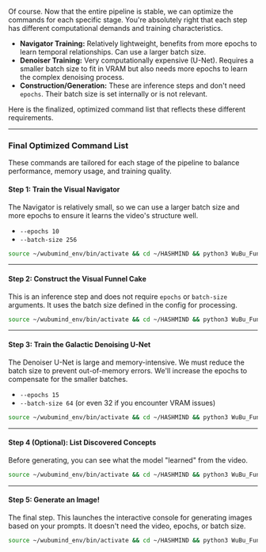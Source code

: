 Of course. Now that the entire pipeline is stable, we can optimize the commands for each specific stage. You're absolutely right that each step has different computational demands and training characteristics.

-   **Navigator Training:** Relatively lightweight, benefits from more epochs to learn temporal relationships. Can use a larger batch size.
-   **Denoiser Training:** Very computationally expensive (U-Net). Requires a smaller batch size to fit in VRAM but also needs more epochs to learn the complex denoising process.
-   **Construction/Generation:** These are inference steps and don't need `epochs`. Their batch size is set internally or is not relevant.

Here is the finalized, optimized command list that reflects these different requirements.

***

### Final Optimized Command List

These commands are tailored for each stage of the pipeline to balance performance, memory usage, and training quality.

#### Step 1: Train the Visual Navigator

The Navigator is relatively small, so we can use a larger batch size and more epochs to ensure it learns the video's structure well.

*   `--epochs 10`
*   `--batch-size 256`

```bash
source ~/wubumind_env/bin/activate && cd ~/HASHMIND && python3 WuBu_Funnel_Diffusionv0.1.py train_navigator --basename wubudiffusion_v0.1_bunny --video_path "bbb_sunflower_1080p_60fps_normal.mov" --epochs 10 --batch-size 256
```

---

#### Step 2: Construct the Visual Funnel Cake

This is an inference step and does not require `epochs` or `batch-size` arguments. It uses the batch size defined in the config for processing.

```bash
source ~/wubumind_env/bin/activate && cd ~/HASHMIND && python3 WuBu_Funnel_Diffusionv0.1.py construct --basename wubudiffusion_v0.1_bunny --video_path "bbb_sunflower_1080p_60fps_normal.mov"
```

---

#### Step 3: Train the Galactic Denoising U-Net

The Denoiser U-Net is large and memory-intensive. We must reduce the batch size to prevent out-of-memory errors. We'll increase the epochs to compensate for the smaller batches.

*   `--epochs 15`
*   `--batch-size 64` (or even 32 if you encounter VRAM issues)

```bash
source ~/wubumind_env/bin/activate && cd ~/HASHMIND && python3 WuBu_Funnel_Diffusionv0.1.py train_denoiser --basename wubudiffusion_v0.1_bunny --video_path "bbb_sunflower_1080p_60fps_normal.mov" --epochs 15 --batch-size 64
```

---

#### Step 4 (Optional): List Discovered Concepts

Before generating, you can see what the model "learned" from the video.

```bash
source ~/wubumind_env/bin/activate && cd ~/HASHMIND && python3 WuBu_Funnel_Diffusionv0.1.py --listemb --basename wubudiffusion_v0.1_bunny
```

---

#### Step 5: Generate an Image!

The final step. This launches the interactive console for generating images based on your prompts. It doesn't need the video, epochs, or batch size.

```bash
source ~/wubumind_env/bin/activate && cd ~/HASHMIND && python3 WuBu_Funnel_Diffusionv0.1.py generate --basename wubudiffusion_v0.1_bunny
```
